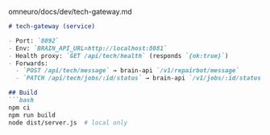 omneuro/docs/dev/tech-gateway.md
```md
# tech-gateway (service)

- Port: `8092`
- Env: `BRAIN_API_URL=http://localhost:8081`
- Health proxy: `GET /api/tech/health` (responds `{ok:true}`)
- Forwards:
  - `POST /api/tech/message` → brain-api `/v1/repairbot/message`
  - `PATCH /api/tech/jobs/:id/status` → brain-api `/v1/jobs/:id/status`

## Build
```bash
npm ci
npm run build
node dist/server.js  # local only